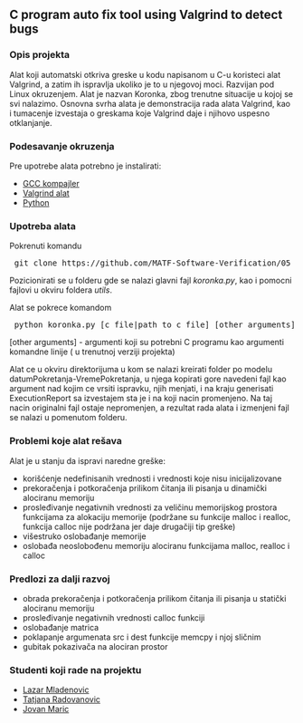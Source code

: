 ## C program auto fix tool using Valgrind to detect bugs

### Opis projekta

Alat koji automatski otkriva greske u kodu napisanom u C-u koristeci alat Valgrind, a zatim ih ispravlja ukoliko je to u njegovoj moci. Razvijan pod Linux okruzenjem. Alat je nazvan Koronka, zbog trenutne situacije u kojoj se svi nalazimo. Osnovna svrha alata je demonstracija rada alata Valgrind, kao i tumacenje izvestaja o greskama koje Valgrind daje i njihovo uspesno otklanjanje.

### Podesavanje okruzenja

Pre upotrebe alata potrebno je instalirati:
- [GCC kompajler](https://linuxize.com/post/how-to-install-gcc-compiler-on-ubuntu-18-04/)
- [Valgrind alat](https://wiki.ubuntu.com/Valgrind)
- [Python](https://docs.python-guide.org/starting/install3/linux/)

### Upotreba alata

Pokrenuti komandu 
<pre> git clone https://github.com/MATF-Software-Verification/05_error_fixing_tool.git </pre>

Pozicionirati se u folderu gde se nalazi glavni fajl <i>koronka.py</i>, kao i pomocni fajlovi u okviru foldera <i>utils</i>.

Alat se pokrece komandom
<pre> python koronka.py [c file|path to c file] [other arguments] </pre>

[other arguments] - argumenti koji su potrebni C programu kao argumenti komandne linije ( u trenutnoj verziji projekta)

Alat ce u okviru direktorijuma u kom se nalazi kreirati folder po modelu datumPokretanja-VremePokretanja, u njega kopirati gore navedeni fajl kao argument nad kojim ce vrsiti ispravku, njih menjati, i na kraju generisati ExecutionReport sa izvestajem sta je i na koji nacin promenjeno. Na taj nacin originalni fajl ostaje nepromenjen, a rezultat rada alata i izmenjeni fajl se nalazi u pomenutom folderu. 

### Problemi koje alat rešava
Alat je u stanju da ispravi naredne greške:
- korišćenje nedefinisanih vrednosti i vrednosti koje nisu inicijalizovane
- prekoračenja i potkoračenja prilikom čitanja ili pisanja u dinamički alociranu memoriju
- prosleđivanje negativnih  vrednosti za veličinu memorijskog prostora funkcijama za alokaciju memorije (podržane su funkcije malloc i realloc, funkcija calloc nije podržana jer daje drugačiji tip greške)
- višestruko oslobađanje memorije
- oslobađa neoslobođenu memoriju alociranu funkcijama malloc, realloc i calloc

### Predlozi za dalji razvoj
- obrada prekoračenja i potkoračenja prilikom čitanja ili pisanja u statički alociranu memoriju
- prosleđivanje negativnih vrednosti calloc funkciji
- oslobađanje matrica
- poklapanje argumenata src i dest funkcije memcpy i njoj sličnim
- gubitak pokazivača na alociran prostor

### Studenti koji rade na projektu

- [Lazar Mladenovic](https://github.com/LMladenovic)
- [Tatjana Radovanovic](https://github.com/Tatjana95)
- [Jovan Maric](https://github.com/maric993)

